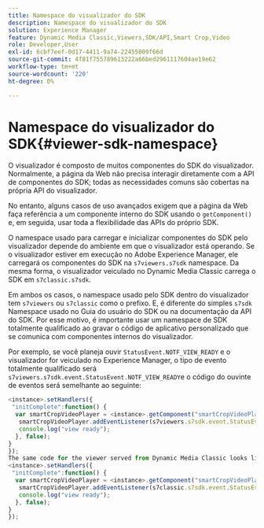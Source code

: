 ```yaml
---
title: Namespace do visualizador do SDK
description: Namespace do visualizador do SDK
solution: Experience Manager
feature: Dynamic Media Classic,Viewers,SDK/API,Smart Crop,Video
role: Developer,User
exl-id: 6cbf7eef-0d17-4411-9a74-22455009f66d
source-git-commit: 4f81f755789613222a66bed2961117604ae19e62
workflow-type: tm+mt
source-wordcount: '220'
ht-degree: 0%

---
```


# Namespace do visualizador do SDK{#viewer-sdk-namespace}

O visualizador é composto de muitos componentes do SDK do visualizador. Normalmente, a página da Web não precisa interagir diretamente com a API de componentes do SDK; todas as necessidades comuns são cobertas na própria API do visualizador.

No entanto, alguns casos de uso avançados exigem que a página da Web faça referência a um componente interno do SDK usando o `getComponent()` e, em seguida, usar toda a flexibilidade das APIs do próprio SDK.

O namespace usado para carregar e inicializar componentes do SDK pelo visualizador depende do ambiente em que o visualizador está operando. Se o visualizador estiver em execução no Adobe Experience Manager, ele carregará os componentes do SDK na `s7viewers.s7sdk` namespace. Da mesma forma, o visualizador veiculado no Dynamic Media Classic carrega o SDK em `s7classic.s7sdk`.

Em ambos os casos, o namespace usado pelo SDK dentro do visualizador tem `s7viewers` ou `s7classic` como o prefixo. E, é diferente do simples `s7sdk` Namespace usado no Guia do usuário do SDK ou na documentação da API do SDK. Por esse motivo, é importante usar um namespace de SDK totalmente qualificado ao gravar o código de aplicativo personalizado que se comunica com componentes internos do visualizador.

Por exemplo, se você planeja ouvir `StatusEvent.NOTF_VIEW_READY` e o visualizador for veiculado no Experience Manager, o tipo de evento totalmente qualificado será `s7viewers.s7sdk.event.StatusEvent.NOTF_VIEW_READY`e o código do ouvinte de eventos será semelhante ao seguinte:

```javascript {.line-numbers}
<instance>.setHandlers({ 
 "initComplete":function() { 
  var smartCropVideoPlayer = <instance>.getComponent("smartCropVideoPlayer"); 
   smartCropVideoPlayer.addEventListener(s7viewers.s7sdk.event.StatusEvent.NOTF_VIEW_READY, function(e) { 
   console.log("view ready"); 
  }, false); 
} 
}); 
The same code for the viewer served from Dynamic Media Classic looks like the following: 
<instance>.setHandlers({ 
 "initComplete":function() { 
  var smartCropVideoPlayer = <instance>.getComponent("smartCropVideoPlayer"); 
   smartCropVideoPlayer.addEventListener(s7classic.s7sdk.event.StatusEvent.NOTF_VIEW_READY, function(e) { 
   console.log("view ready"); 
  }, false); 
} 
});
```

